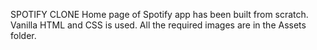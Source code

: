 SPOTIFY CLONE
Home page of Spotify app has been built from scratch.
Vanilla HTML and CSS is used.
All the required images are in the Assets folder.
 
 
